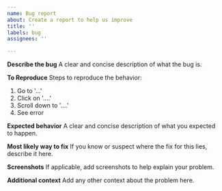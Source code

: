 ```yaml
---
name: Bug report
about: Create a report to help us improve
title: ''
labels: bug
assignees: ''

---
```


**Describe the bug**
A clear and concise description of what the bug is.

**To Reproduce**
Steps to reproduce the behavior:
1. Go to '...'
2. Click on '....'
3. Scroll down to '....'
4. See error

**Expected behavior**
A clear and concise description of what you expected to happen.

**Most likely way to fix**
If you know or suspect where the fix for this lies, describe it here.

**Screenshots**
If applicable, add screenshots to help explain your problem.

**Additional context**
Add any other context about the problem here.
